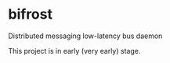 # bifrost
Distributed messaging low-latency bus daemon

This project is in early (very early) stage.
